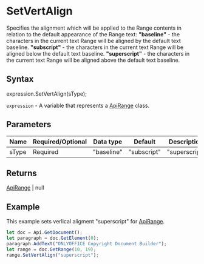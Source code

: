 # SetVertAlign

Specifies the alignment which will be applied to the Range contents in relation to the default appearance of the Range text:
**"baseline"** - the characters in the current text Range will be aligned by the default text baseline.
**"subscript"** - the characters in the current text Range will be aligned below the default text baseline.
**"superscript"** - the characters in the current text Range will be aligned above the default text baseline.

## Syntax

expression.SetVertAlign(sType);

`expression` - A variable that represents a [ApiRange](../ApiRange.md) class.

## Parameters

| **Name** | **Required/Optional** | **Data type** | **Default** | **Description** |
| ------------- | ------------- | ------------- | ------------- | ------------- |
| sType | Required | "baseline" | "subscript" | "superscript" |  | The vertical alignment type applied to the text contents. |

## Returns

[ApiRange](../../ApiRange/ApiRange.md) | null

## Example

This example sets verlical aligment "superscript" for [ApiRange](../ApiRange.md).

```javascript
let doc = Api.GetDocument();
let paragraph = doc.GetElement(0);
paragraph.AddText("ONLYOFFICE Copyright Document Builder");
let range = doc.GetRange(10, 19);
range.SetVertAlign("superscript");
```
